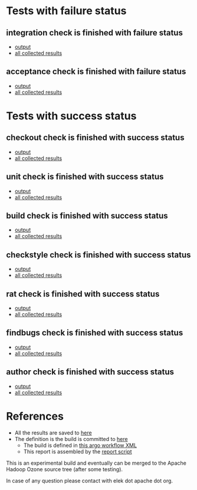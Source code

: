 # Tests with failure status

## integration check is finished with failure status

   * [output](https://raw.githubusercontent.com/elek/ozone-ci/master/pr/pr-hdds-1094-p94jk/integration/output.log)
   * [all collected results](https://github.com/elek/ozone-ci/tree/master/pr/pr-hdds-1094-p94jk/integration)


## acceptance check is finished with failure status

   * [output](https://raw.githubusercontent.com/elek/ozone-ci/master/pr/pr-hdds-1094-p94jk/acceptance/output.log)
   * [all collected results](https://github.com/elek/ozone-ci/tree/master/pr/pr-hdds-1094-p94jk/acceptance)



# Tests with success status

## checkout check is finished with success status

   * [output](https://raw.githubusercontent.com/elek/ozone-ci/master/pr/pr-hdds-1094-p94jk/checkout/output.log)
   * [all collected results](https://github.com/elek/ozone-ci/tree/master/pr/pr-hdds-1094-p94jk/checkout)


## unit check is finished with success status

   * [output](https://raw.githubusercontent.com/elek/ozone-ci/master/pr/pr-hdds-1094-p94jk/unit/output.log)
   * [all collected results](https://github.com/elek/ozone-ci/tree/master/pr/pr-hdds-1094-p94jk/unit)


## build check is finished with success status

   * [output](https://raw.githubusercontent.com/elek/ozone-ci/master/pr/pr-hdds-1094-p94jk/build/output.log)
   * [all collected results](https://github.com/elek/ozone-ci/tree/master/pr/pr-hdds-1094-p94jk/build)


## checkstyle check is finished with success status

   * [output](https://raw.githubusercontent.com/elek/ozone-ci/master/pr/pr-hdds-1094-p94jk/checkstyle/output.log)
   * [all collected results](https://github.com/elek/ozone-ci/tree/master/pr/pr-hdds-1094-p94jk/checkstyle)


## rat check is finished with success status

   * [output](https://raw.githubusercontent.com/elek/ozone-ci/master/pr/pr-hdds-1094-p94jk/rat/output.log)
   * [all collected results](https://github.com/elek/ozone-ci/tree/master/pr/pr-hdds-1094-p94jk/rat)


## findbugs check is finished with success status

   * [output](https://raw.githubusercontent.com/elek/ozone-ci/master/pr/pr-hdds-1094-p94jk/findbugs/output.log)
   * [all collected results](https://github.com/elek/ozone-ci/tree/master/pr/pr-hdds-1094-p94jk/findbugs)


## author check is finished with success status

   * [output](https://raw.githubusercontent.com/elek/ozone-ci/master/pr/pr-hdds-1094-p94jk/author/output.log)
   * [all collected results](https://github.com/elek/ozone-ci/tree/master/pr/pr-hdds-1094-p94jk/author)




# References

 * All the results are saved to [here](https://github.com/elek/ozone-ci/tree/master/pr/pr-hdds-1094-p94jk/)
 * The definition is the build is committed to [here](https://github.com/elek/argo-ozone)
    * The build is defined in [this argo workflow XML](https://github.com/elek/argo-ozone/blob/master/ozone-build.yaml)
    * This report is assembled by the [report script](https://github.com/elek/argo-ozone/blob/master/scripts/report.sh)

This is an experimental build and eventually can be merged to the Apache Hadoop Ozone source tree (after some testing).

In case of any question please contact with elek dot apache dot org.
